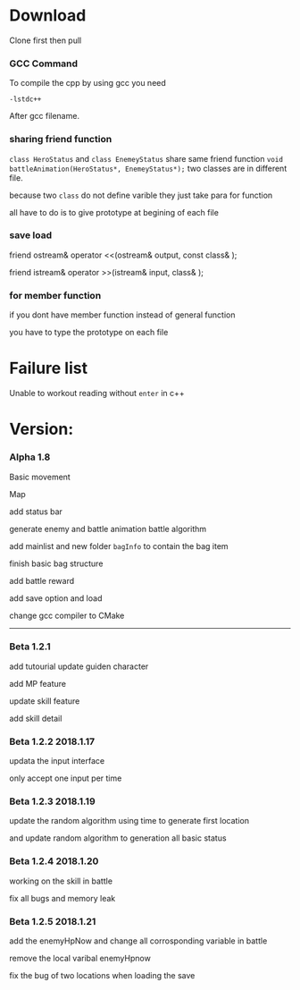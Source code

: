 # Download

Clone first
then pull

### GCC Command
To compile the cpp by using gcc you need
```
-lstdc++
```
After gcc filename.


### sharing friend function

`class HeroStatus` and `class EnemeyStatus` share same friend function `void battleAnimation(HeroStatus*, EnemeyStatus*);` two classes are in different file.

because two `class` do not define varible they just take para for function

all have to do is to give prototype at begining of each file 

### save load

friend ostream& operator <<(ostream& output, const class& );

friend istream& operator >>(istream& input, class& );

### for member function

if you dont have member function instead of general function 

you have to type the prototype on each file



# Failure list
Unable to workout reading without `enter` in c++


# Version:
### Alpha 1.8
Basic movement

Map

add status bar

generate enemy and battle animation battle algorithm

add mainlist and new folder `bagInfo` to contain the bag item

finish basic bag structure

add battle reward

add save option and load

change gcc compiler to CMake

---

### Beta 1.2.1

add tutourial update guiden character

add MP feature

update skill feature

add skill detail

### Beta 1.2.2 2018.1.17

updata the input interface 

only accept one input per time

### Beta 1.2.3 2018.1.19

update the random algorithm using time to generate first location

and update random algorithm to generation all basic status

### Beta 1.2.4 2018.1.20

working on the skill in battle

fix all bugs and memory leak

### Beta 1.2.5 2018.1.21

add the enemyHpNow and change all corrosponding variable in battle

remove the local varibal enemyHpnow

fix the bug of two locations when loading the save





